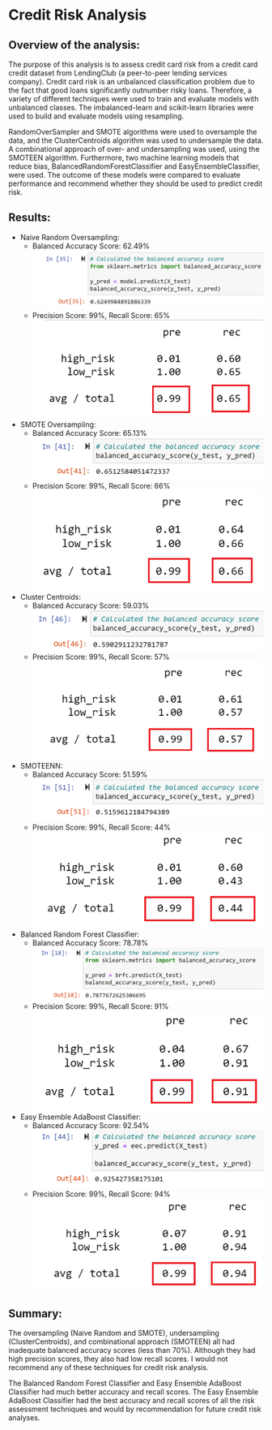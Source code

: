 # Credit Risk Analysis

## Overview of the analysis: 
The purpose of this analysis is to assess credit card risk from a credit card credit dataset from LendingClub (a peer-to-peer lending services company). Credit card risk is an unbalanced classification problem due to the fact that good loans significantly outnumber risky loans. Therefore, a variety of different techniques were used to train and evaluate models with unbalanced classes. The imbalanced-learn and scikit-learn libraries were used to build and evaluate models using resampling. 

RandomOverSampler and SMOTE algorithms were used to oversample the data, and the ClusterCentroids algorithm was used to undersample the data. A combinational approach of over- and undersampling was used, using the SMOTEEN algorithm. Furthermore, two machine learning models that reduce bias, BalancedRandomForestClassifier and EasyEnsembleClassifier, were used. The outcome of these models were compared to evaluate performance and recommend whether they should be used to predict credit risk.

## Results: 
* Naive Random Oversampling: 
    - Balanced Accuracy Score: 62.49%
![](Resources/naive_accuracy.png)
    - Precision Score: 99%, Recall Score: 65%
![](Resources/naive_class.png)
* SMOTE Oversampling:
    - Balanced Accuracy Score: 65.13%
![](Resources/smote_accuracy.png)
    - Precision Score: 99%, Recall Score: 66%
![](Resources/smote_class.png)
* Cluster Centroids:
    - Balanced Accuracy Score: 59.03%
![](Resources/cluster_accuracy.png)
    - Precision Score: 99%, Recall Score: 57%
![](Resources/cluster_class.png)
* SMOTEENN:
    - Balanced Accuracy Score: 51.59%
![](Resources/smoteen_accuracy.png)
    - Precision Score: 99%, Recall Score: 44%
![](Resources/smoteen_class.png)
* Balanced Random Forest Classifier:
    - Balanced Accuracy Score: 78.78%
![](Resources/brfc_accuracy.png)
    - Precision Score: 99%, Recall Score: 91%
![](Resources/brfc_class.png)
* Easy Ensemble AdaBoost Classifier:
    - Balanced Accuracy Score: 92.54%
![](Resources/eec_accuracy.png)
    - Precision Score: 99%, Recall Score: 94%
![](Resources/eec_class.png)

## Summary: 
The oversampling (Naive Random and SMOTE), undersampling (ClusterCentroids), and combinational approach (SMOTEEN) all had inadequate balanced accuracy scores (less than 70%). Although they had high precision scores, they also had low recall scores. I would not recommend any of these techniques for credit risk analysis.

The Balanced Random Forest Classifier and Easy Ensemble AdaBoost Classifier had much better accuracy and recall scores. The Easy Ensemble AdaBoost Classifier had the best accuracy and recall scores of all the risk assessment techniques and would by recommendation for future credit risk analyses.
